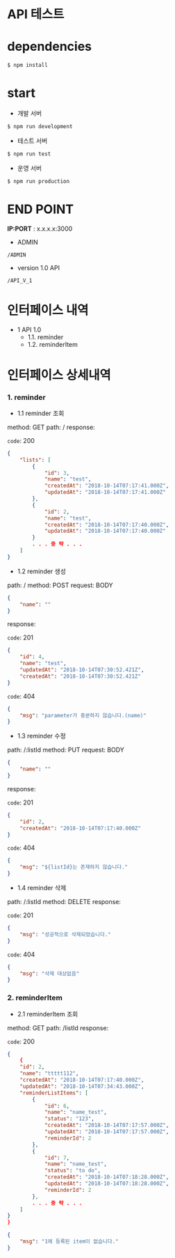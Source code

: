 # API 테스트

# dependencies

```bash
$ npm install
```

# start

* 개발 서버

```bash
$ npm run development
```

* 테스트 서버

```bash
$ npm run test
```

* 운영 서버

```bash
$ npm run production
```

# END POINT

**IP:PORT** : x.x.x.x:3000

* ADMIN 

```
/ADMIN
```

* version 1.0 API 

```
/API_V_1
```

# 인터페이스 내역

* 1 API 1.0
    - 1.1. reminder
    - 1.2. reminderItem

# 인터페이스 상세내역


### 1. reminder

* 1.1 reminder 조회

method: GET
path: /
response:

```code```: 200

```json
{
    "lists": [
        {
            "id": 3,
            "name": "test",
            "createdAt": "2018-10-14T07:17:41.000Z",
            "updatedAt": "2018-10-14T07:17:41.000Z"
        },
        {
            "id": 2,
            "name": "test",
            "createdAt": "2018-10-14T07:17:40.000Z",
            "updatedAt": "2018-10-14T07:17:40.000Z"
        }
        . . . 중 략 . . .
    ]
}
```



* 1.2 reminder 생성

path: /
method: POST
request: BODY

```json
{
    "name": ""
}
```

response:

```code```: 201
```json
{
    "id": 4,
    "name": "test",
    "updatedAt": "2018-10-14T07:30:52.421Z",
    "createdAt": "2018-10-14T07:30:52.421Z"
}
```

``code``: 404

```json
{
    "msg": "parameter가 충분하지 않습니다.(name)"
}
```



* 1.3 reminder 수정

path: /:listId
method: PUT
request: BODY

```json
{
    "name": ""
}
```

response: 

``code``: 201

```json
{
    "id": 2,
    "createdAt": "2018-10-14T07:17:40.000Z"
}
```

``code``: 404
```json
{
    "msg": "${listId}는 존재하지 않습니다."
}
```



* 1.4 reminder 삭제

path: /:listId
method: DELETE
response:

``code``: 201
```json
{
    "msg": "성공적으로 삭제되었습니다."
}
```

``code``: 404
```json
{
    "msg": "삭제 대상없음"
}
```

### 2. reminderItem

* 2.1 reminderItem 조회

method: GET
path: /listId
response:

``code``: 200
```json
{
    {
    "id": 2,
    "name": "ttttt112",
    "createdAt": "2018-10-14T07:17:40.000Z",
    "updatedAt": "2018-10-14T07:34:43.000Z",
    "reminderListItems": [
        {
            "id": 6,
            "name": "name_test",
            "status": "123",
            "createdAt": "2018-10-14T07:17:57.000Z",
            "updatedAt": "2018-10-14T07:17:57.000Z",
            "reminderId": 2
        },
        {
            "id": 7,
            "name": "name_test",
            "status": "to do",
            "createdAt": "2018-10-14T07:18:28.000Z",
            "updatedAt": "2018-10-14T07:18:28.000Z",
            "reminderId": 2
        },
        . . . 중 략 . . . 
    ]
}
}
```

```json
{
    "msg": "1에 등록된 item이 없습니다."
}
```